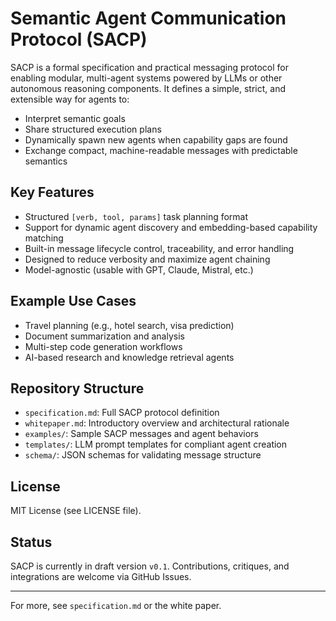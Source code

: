 # Semantic Agent Communication Protocol (SACP)

SACP is a formal specification and practical messaging protocol for enabling modular, multi-agent systems powered by LLMs or other autonomous reasoning components. It defines a simple, strict, and extensible way for agents to:

* Interpret semantic goals
* Share structured execution plans
* Dynamically spawn new agents when capability gaps are found
* Exchange compact, machine-readable messages with predictable semantics

## Key Features

* Structured `[verb, tool, params]` task planning format
* Support for dynamic agent discovery and embedding-based capability matching
* Built-in message lifecycle control, traceability, and error handling
* Designed to reduce verbosity and maximize agent chaining
* Model-agnostic (usable with GPT, Claude, Mistral, etc.)

## Example Use Cases

* Travel planning (e.g., hotel search, visa prediction)
* Document summarization and analysis
* Multi-step code generation workflows
* AI-based research and knowledge retrieval agents

## Repository Structure

* `specification.md`: Full SACP protocol definition
* `whitepaper.md`: Introductory overview and architectural rationale
* `examples/`: Sample SACP messages and agent behaviors
* `templates/`: LLM prompt templates for compliant agent creation
* `schema/`: JSON schemas for validating message structure

## License

MIT License (see LICENSE file).

## Status

SACP is currently in draft version `v0.1`. Contributions, critiques, and integrations are welcome via GitHub Issues.

---

For more, see `specification.md` or the white paper.
